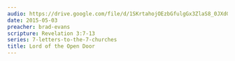 ```yaml
---
audio: https://drive.google.com/file/d/1SKrtahojOEzbGfulgGx3ZlaS8_0JXdG5/view
date: 2015-05-03
preacher: brad-evans
scripture: Revelation 3:7-13
series: 7-letters-to-the-7-churches
title: Lord of the Open Door
---
```

